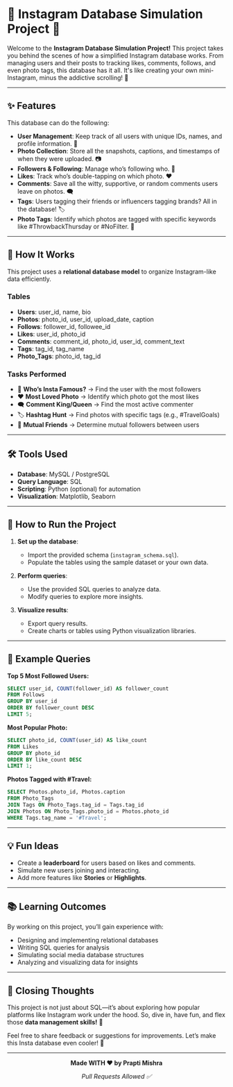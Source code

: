 # 📸 Instagram Database Simulation Project 🎉

Welcome to the **Instagram Database Simulation Project!** This project takes you behind the scenes of how a simplified Instagram database works. From managing users and their posts to tracking likes, comments, follows, and even photo tags, this database has it all. It's like creating your own mini-Instagram, minus the addictive scrolling! 🚀

---

## ✨ Features

This database can do the following:

* **User Management**: Keep track of all users with unique IDs, names, and profile information. 👥
* **Photo Collection**: Store all the snapshots, captions, and timestamps of when they were uploaded. 📷
* **Followers & Following**: Manage who’s following who. 🫣
* **Likes**: Track who’s double-tapping on which photo. ❤️
* **Comments**: Save all the witty, supportive, or random comments users leave on photos. 🗨️
* **Tags**: Users tagging their friends or influencers tagging brands? All in the database! 🏷️
* **Photo Tags**: Identify which photos are tagged with specific keywords like #ThrowbackThursday or #NoFilter. 🔖

---

## 🔧 How It Works

This project uses a **relational database model** to organize Instagram-like data efficiently.

### Tables

* **Users**: user\_id, name, bio
* **Photos**: photo\_id, user\_id, upload\_date, caption
* **Follows**: follower\_id, followee\_id
* **Likes**: user\_id, photo\_id
* **Comments**: comment\_id, photo\_id, user\_id, comment\_text
* **Tags**: tag\_id, tag\_name
* **Photo\_Tags**: photo\_id, tag\_id

### Tasks Performed

* 🚀 **Who’s Insta Famous?** → Find the user with the most followers
* ❤️ **Most Loved Photo** → Identify which photo got the most likes
* 🗨️ **Comment King/Queen** → Find the most active commenter
* 🏷️ **Hashtag Hunt** → Find photos with specific tags (e.g., #TravelGoals)
* 🔄 **Mutual Friends** → Determine mutual followers between users

---

## 🛠️ Tools Used

* **Database**: MySQL / PostgreSQL
* **Query Language**: SQL
* **Scripting**: Python (optional) for automation
* **Visualization**: Matplotlib, Seaborn

---

## 🎯 How to Run the Project

1. **Set up the database**:

   * Import the provided schema (`instagram_schema.sql`).
   * Populate the tables using the sample dataset or your own data.

2. **Perform queries**:

   * Use the provided SQL queries to analyze data.
   * Modify queries to explore more insights.

3. **Visualize results**:

   * Export query results.
   * Create charts or tables using Python visualization libraries.

---

## 🌟 Example Queries

**Top 5 Most Followed Users:**

```sql
SELECT user_id, COUNT(follower_id) AS follower_count
FROM Follows
GROUP BY user_id
ORDER BY follower_count DESC
LIMIT 5;
```

**Most Popular Photo:**

```sql
SELECT photo_id, COUNT(user_id) AS like_count
FROM Likes
GROUP BY photo_id
ORDER BY like_count DESC
LIMIT 1;
```

**Photos Tagged with #Travel:**

```sql
SELECT Photos.photo_id, Photos.caption
FROM Photo_Tags
JOIN Tags ON Photo_Tags.tag_id = Tags.tag_id
JOIN Photos ON Photo_Tags.photo_id = Photos.photo_id
WHERE Tags.tag_name = '#Travel';
```

---

## 💡 Fun Ideas

* Create a **leaderboard** for users based on likes and comments.
* Simulate new users joining and interacting.
* Add more features like **Stories** or **Highlights**.

---

## 📚 Learning Outcomes

By working on this project, you’ll gain experience with:

* Designing and implementing relational databases
* Writing SQL queries for analysis
* Simulating social media database structures
* Analyzing and visualizing data for insights

---

## 🥳 Closing Thoughts

This project is not just about SQL—it’s about exploring how popular platforms like Instagram work under the hood. So, dive in, have fun, and flex those **data management skills!** 💪

Feel free to share feedback or suggestions for improvements. Let’s make this Insta database even cooler! 🚀

---

<p align="center"><b>Made WITH   ❤️ by Prapti Mishra</b></p>
<p align="center"><i>Pull Requests Allowed ✅</i></p>
